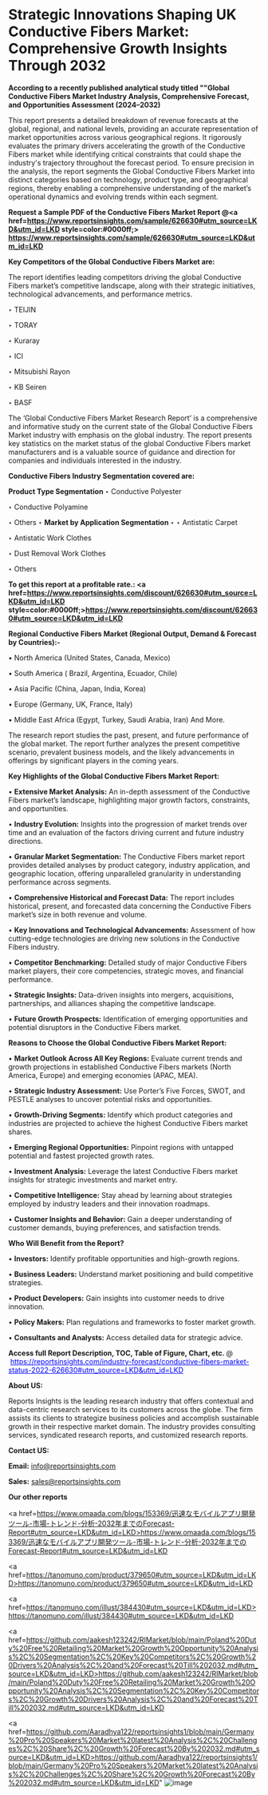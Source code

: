 # Strategic Innovations Shaping UK Conductive Fibers Market: Comprehensive Growth Insights Through 2032

<strong>According to a recently published analytical study titled ""Global Conductive Fibers Market Industry Analysis, Comprehensive Forecast, and Opportunities Assessment (2024–2032)</strong>

This report presents a detailed breakdown of revenue forecasts at the global, regional, and national levels, providing an accurate representation of market opportunities across various geographical regions. It rigorously evaluates the primary drivers accelerating the growth of the Conductive Fibers market while identifying critical constraints that could shape the industry's trajectory throughout the forecast period. To ensure precision in the analysis, the report segments the Global Conductive Fibers Market into distinct categories based on technology, product type, and geographical regions, thereby enabling a comprehensive understanding of the market’s operational dynamics and evolving trends within each segment.

<strong>Request a Sample PDF of the Conductive Fibers Market Report </strong><strong>@<a href=https://www.reportsinsights.com/sample/626630#utm_source=LKD&utm_id=LKD style=color:#0000ff;> https://www.reportsinsights.com/sample/626630#utm_source=LKD&utm_id=LKD</a></strong></font>

<strong>Key Competitors of the Global Conductive Fibers Market are:</strong>

The report identifies leading competitors driving the global Conductive Fibers market’s competitive landscape, along with their strategic initiatives, technological advancements, and performance metrics.

‣ TEIJIN

‣ TORAY

‣ Kuraray

‣ ICI

‣ Mitsubishi Rayon

‣ KB Seiren

‣ BASF

The ‘Global Conductive Fibers Market Research Report’ is a comprehensive and informative study on the current state of the Global Conductive Fibers Market industry with emphasis on the global industry. The report presents key statistics on the market status of the global Conductive Fibers market manufacturers and is a valuable source of guidance and direction for companies and individuals interested in the industry.

<strong>Conductive Fibers Industry Segmentation covered are:</strong>

<strong>Product Type Segmentation</strong>
‣
Conductive Polyester

‣ Conductive Polyamine

‣ Others
‣ 
<strong>Market by Application Segmentation</strong>
‣
‣  Antistatic Carpet

‣ Antistatic Work Clothes

‣ Dust Removal Work Clothes

‣ Others

<strong>To get this report at a profitable rate.: <a href=https://www.reportsinsights.com/discount/626630#utm_source=LKD&utm_id=LKD style=color:#0000ff;>https://www.reportsinsights.com/discount/626630#utm_source=LKD&utm_id=LKD</a></strong></font>

<strong>Regional Conductive Fibers Market (Regional Output, Demand &amp; Forecast by Countries):-</strong>

• North America (United States, Canada, Mexico)

• South America ( Brazil, Argentina, Ecuador, Chile)

• Asia Pacific (China, Japan, India, Korea)

• Europe (Germany, UK, France, Italy)

• Middle East Africa (Egypt, Turkey, Saudi Arabia, Iran) And More.

The research report studies the past, present, and future performance of the global market. The report further analyzes the present competitive scenario, prevalent business models, and the likely advancements in offerings by significant players in the coming years.

<strong>Key Highlights of the Global Conductive Fibers Market Report:</strong>

• <strong>Extensive Market Analysis:</strong> An in-depth assessment of the Conductive Fibers market’s landscape, highlighting major growth factors, constraints, and opportunities.

• <strong>Industry Evolution:</strong> Insights into the progression of market trends over time and an evaluation of the factors driving current and future industry directions.

• <strong>Granular Market Segmentation:</strong> The Conductive Fibers market report provides detailed analyses by product category, industry application, and geographic location, offering unparalleled granularity in understanding performance across segments.

• <strong>Comprehensive Historical and Forecast Data:</strong> The report includes historical, present, and forecasted data concerning the Conductive Fibers market’s size in both revenue and volume.

• <strong>Key Innovations and Technological Advancements:</strong> Assessment of how cutting-edge technologies are driving new solutions in the Conductive Fibers industry.

• <strong>Competitor Benchmarking:</strong> Detailed study of major Conductive Fibers market players, their core competencies, strategic moves, and financial performance.

• <strong>Strategic Insights:</strong> Data-driven insights into mergers, acquisitions, partnerships, and alliances shaping the competitive landscape.

• <strong>Future Growth Prospects:</strong> Identification of emerging opportunities and potential disruptors in the Conductive Fibers market.

<strong>Reasons to Choose the Global Conductive Fibers Market Report:</strong>

• <strong>Market Outlook Across All Key Regions:</strong> Evaluate current trends and growth projections in established Conductive Fibers markets (North America, Europe) and emerging economies (APAC, MEA).

• <strong>Strategic Industry Assessment:</strong> Use Porter’s Five Forces, SWOT, and PESTLE analyses to uncover potential risks and opportunities.

• <strong>Growth-Driving Segments:</strong> Identify which product categories and industries are projected to achieve the highest Conductive Fibers market shares.

• <strong>Emerging Regional Opportunities:</strong> Pinpoint regions with untapped potential and fastest projected growth rates.

• <strong>Investment Analysis:</strong> Leverage the latest Conductive Fibers market insights for strategic investments and market entry.

• <strong>Competitive Intelligence:</strong> Stay ahead by learning about strategies employed by industry leaders and their innovation roadmaps.

• <strong>Customer Insights and Behavior:</strong> Gain a deeper understanding of customer demands, buying preferences, and satisfaction trends.

<strong>Who Will Benefit from the Report?</strong>

• <strong>Investors:</strong> Identify profitable opportunities and high-growth regions.

• <strong>Business Leaders:</strong> Understand market positioning and build competitive strategies.

• <strong>Product Developers:</strong> Gain insights into customer needs to drive innovation.

• <strong>Policy Makers:</strong> Plan regulations and frameworks to foster market growth.

• <strong>Consultants and Analysts:</strong> Access detailed data for strategic advice.
</ul>
<strong>Access full Report Description, TOC, Table of Figure, Chart, etc. </strong>@  <a href=https://reportsinsights.com/industry-forecast/conductive-fibers-market-status-2022-626630#utm_source=LKD&utm_id=LKD style=color:#0000ff;>https://reportsinsights.com/industry-forecast/conductive-fibers-market-status-2022-626630#utm_source=LKD&utm_id=LKD</a></font>

<strong><strong>About US</strong>:</strong>

Reports Insights is the leading research industry that offers contextual and data-centric research services to its customers across the globe. The firm assists its clients to strategize business policies and accomplish sustainable growth in their respective market domain. The industry provides consulting services, syndicated research reports, and customized research reports.

<strong>Contact US:</strong>

<p class=""""><b>Email:</b> <a href=mailto:info@reportsinsights.com>info@reportsinsights.com</a></p>
<p class=""""><b>Sales:</b> <a href=mailto:sales@reportsinsights.com>sales@reportsinsights.com</a></p>

<strong>Our other reports</strong>

<a href=https://www.omaada.com/blogs/153369/迅速なモバイルアプリ開発ツール-市場-トレンド-分析-2032年までのForecast-Report#utm_source=LKD&utm_id=LKD>https://www.omaada.com/blogs/153369/迅速なモバイルアプリ開発ツール-市場-トレンド-分析-2032年までのForecast-Report#utm_source=LKD&utm_id=LKD</a>

<a href=https://tanomuno.com/product/379650#utm_source=LKD&utm_id=LKD>https://tanomuno.com/product/379650#utm_source=LKD&utm_id=LKD</a>

<a href=https://tanomuno.com/illust/384430#utm_source=LKD&utm_id=LKD>https://tanomuno.com/illust/384430#utm_source=LKD&utm_id=LKD</a>

<a href=https://github.com/aakesh123242/RIMarket/blob/main/Poland%20Duty%20Free%20Retailing%20Market%20Growth%20Opportunity%20Analysis%2C%20Segmentation%2C%20Key%20Competitors%2C%20Growth%20Drivers%20Analysis%2C%20and%20Forecast%20Till%202032.md#utm_source=LKD&utm_id=LKD>https://github.com/aakesh123242/RIMarket/blob/main/Poland%20Duty%20Free%20Retailing%20Market%20Growth%20Opportunity%20Analysis%2C%20Segmentation%2C%20Key%20Competitors%2C%20Growth%20Drivers%20Analysis%2C%20and%20Forecast%20Till%202032.md#utm_source=LKD&utm_id=LKD</a>

<a href=https://github.com/Aaradhya122/reportsinsights1/blob/main/Germany%20Pro%20Speakers%20Market%20latest%20Analysis%2C%20Challenges%2C%20Share%2C%20Growth%20Forecast%20By%202032.md#utm_source=LKD&utm_id=LKD>https://github.com/Aaradhya122/reportsinsights1/blob/main/Germany%20Pro%20Speakers%20Market%20latest%20Analysis%2C%20Challenges%2C%20Share%2C%20Growth%20Forecast%20By%202032.md#utm_source=LKD&utm_id=LKD</a>"
![image](https://github.com/user-attachments/assets/48949971-5063-444d-858d-e48297bda68b)
